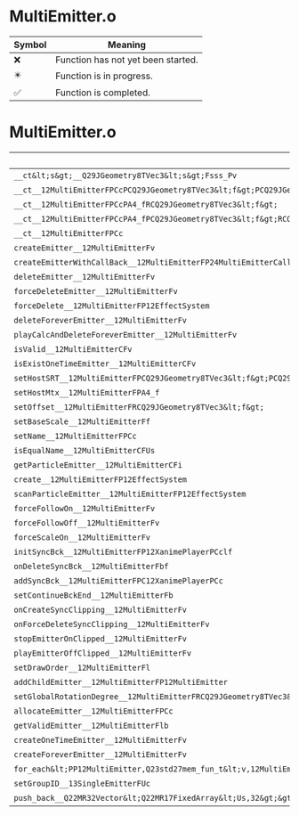 # MultiEmitter.o
| Symbol | Meaning 
| ------------- | ------------- 
| :x: | Function has not yet been started. 
| :eight_pointed_black_star: | Function is in progress. 
| :white_check_mark: | Function is completed. 


# MultiEmitter.o
| Symbol | Decompiled? |
| ------------- | ------------- |
| `__ct&lt;s&gt;__Q29JGeometry8TVec3&lt;s&gt;Fsss_Pv` | :x: |
| `__ct__12MultiEmitterFPCcPCQ29JGeometry8TVec3&lt;f&gt;PCQ29JGeometry8TVec3&lt;f&gt;PCQ29JGeometry8TVec3&lt;f&gt;RCQ29JGeometry8TVec3&lt;f&gt;` | :x: |
| `__ct__12MultiEmitterFPCcPA4_fRCQ29JGeometry8TVec3&lt;f&gt;` | :x: |
| `__ct__12MultiEmitterFPCcPA4_fPCQ29JGeometry8TVec3&lt;f&gt;RCQ29JGeometry8TVec3&lt;f&gt;` | :x: |
| `__ct__12MultiEmitterFPCc` | :x: |
| `createEmitter__12MultiEmitterFv` | :x: |
| `createEmitterWithCallBack__12MultiEmitterFP24MultiEmitterCallBackBase` | :x: |
| `deleteEmitter__12MultiEmitterFv` | :x: |
| `forceDeleteEmitter__12MultiEmitterFv` | :x: |
| `forceDelete__12MultiEmitterFP12EffectSystem` | :x: |
| `deleteForeverEmitter__12MultiEmitterFv` | :x: |
| `playCalcAndDeleteForeverEmitter__12MultiEmitterFv` | :x: |
| `isValid__12MultiEmitterCFv` | :x: |
| `isExistOneTimeEmitter__12MultiEmitterCFv` | :x: |
| `setHostSRT__12MultiEmitterFPCQ29JGeometry8TVec3&lt;f&gt;PCQ29JGeometry8TVec3&lt;f&gt;PCQ29JGeometry8TVec3&lt;f&gt;` | :x: |
| `setHostMtx__12MultiEmitterFPA4_f` | :x: |
| `setOffset__12MultiEmitterFRCQ29JGeometry8TVec3&lt;f&gt;` | :x: |
| `setBaseScale__12MultiEmitterFf` | :x: |
| `setName__12MultiEmitterFPCc` | :x: |
| `isEqualName__12MultiEmitterCFUs` | :x: |
| `getParticleEmitter__12MultiEmitterCFi` | :x: |
| `create__12MultiEmitterFP12EffectSystem` | :x: |
| `scanParticleEmitter__12MultiEmitterFP12EffectSystem` | :x: |
| `forceFollowOn__12MultiEmitterFv` | :x: |
| `forceFollowOff__12MultiEmitterFv` | :x: |
| `forceScaleOn__12MultiEmitterFv` | :x: |
| `initSyncBck__12MultiEmitterFP12XanimePlayerPCclf` | :x: |
| `onDeleteSyncBck__12MultiEmitterFbf` | :x: |
| `addSyncBck__12MultiEmitterFPC12XanimePlayerPCc` | :x: |
| `setContinueBckEnd__12MultiEmitterFb` | :x: |
| `onCreateSyncClipping__12MultiEmitterFv` | :x: |
| `onForceDeleteSyncClipping__12MultiEmitterFv` | :x: |
| `stopEmitterOnClipped__12MultiEmitterFv` | :x: |
| `playEmitterOffClipped__12MultiEmitterFv` | :x: |
| `setDrawOrder__12MultiEmitterFl` | :x: |
| `addChildEmitter__12MultiEmitterFP12MultiEmitter` | :x: |
| `setGlobalRotationDegree__12MultiEmitterFRCQ29JGeometry8TVec3&lt;f&gt;l` | :x: |
| `allocateEmitter__12MultiEmitterFPCc` | :x: |
| `getValidEmitter__12MultiEmitterFlb` | :x: |
| `createOneTimeEmitter__12MultiEmitterFv` | :x: |
| `createForeverEmitter__12MultiEmitterFv` | :x: |
| `for_each&lt;PP12MultiEmitter,Q23std27mem_fun_t&lt;v,12MultiEmitter&gt;&gt;__3stdFPP12MultiEmitterPP12MultiEmitterQ23std27mem_fun_t&lt;v,12MultiEmitter&gt;_Q23std27mem_fun_t&lt;v,12MultiEmitter&gt;` | :x: |
| `setGroupID__13SingleEmitterFUc` | :x: |
| `push_back__Q22MR32Vector&lt;Q22MR17FixedArray&lt;Us,32&gt;&gt;FRCUs` | :x: |
